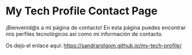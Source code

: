 # My Tech Profile Contact Page

¡Bienvenid@s a mi página de contacto! En esta página puedes encontrar mis perfiles tecnológicos así como mi información de contacto.

Os dejo el enlace aquí: https://sandrarolgom.github.io/my-tech-profile/


